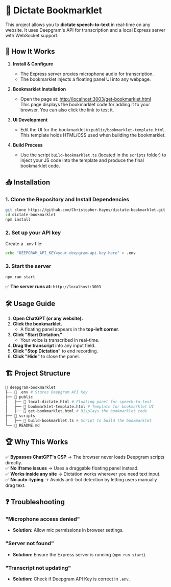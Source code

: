 # 🎤 Dictate Bookmarklet

This project allows you to **dictate speech-to-text** in real-time on any website. It uses Deepgram's API for transcription and a local Express server with WebSocket support.

## 🚀 How It Works

1. **Install & Configure**  
   - The Express server proxies microphone audio for transcription.
   - The bookmarklet injects a floating panel UI into any webpage.

2. **Bookmarklet Installation**  
   - Open the page at: [http://localhost:3003/get-bookmarklet.html](http://localhost:3003/get-bookmarklet.html)  
     This page displays the bookmarklet code for adding it to your browser. You can also click the link to test it.

3. **UI Development**  
   - Edit the UI for the bookmarklet in `public/bookmarklet-template.html`.  
     This template holds HTML/CSS used when building the bookmarklet.

4. **Build Process**  
   - Use the script `build-bookmarklet.ts` (located in the `scripts` folder) to inject your JS code into the template and produce the final bookmarklet code.
  
## 📥 Installation

### 1. Clone the Repository and Install Dependencies

```sh
git clone https://github.com/Christopher-Hayes/dictate-bookmarklet.git
cd dictate-bookmarklet
npm install
```

### 2. Set up your API key

Create a `.env` file:

```sh
echo "DEEPGRAM_API_KEY=your-deepgram-api-key-here" > .env
```

### 3. Start the server

```sh
npm run start
```

✅ **The server runs at:** `http://localhost:3003`

## 🛠 Usage Guide

1. **Open ChatGPT (or any website).**
2. **Click the bookmarklet.**  
   - A floating panel appears in the **top-left corner**.
3. **Click "Start Dictation."**  
   - Your voice is transcribed in real-time.
4. **Drag the transcript** into any input field.
5. **Click "Stop Dictation"** to end recording.
6. **Click "Hide"** to close the panel.

## 🏗 Project Structure

```bash
📁 deepgram-bookmarklet
├── 📄 .env # Stores Deepgram API Key
├── 📁 public
│   ├── 📄 local-dictate.html # Floating panel for speech-to-text
│   ├── 📄 bookmarklet-template.html # Template for bookmarklet UI
│   ├── 📄 get-bookmarklet.html # Displays the bookmarklet code
├── 📁 scripts
│   ├── 📄 build-bookmarklet.ts # Script to build the bookmarklet
└── 📄 README.md
```

## 🏆 Why This Works

✅ **Bypasses ChatGPT's CSP** → The browser never loads Deepgram scripts directly.  
✅ **No iframe issues** → Uses a draggable floating panel instead.  
✅ **Works inside any site** → Dictation works wherever you need text input.  
✅ **No auto-typing** → Avoids anti-bot detection by letting users manually drag text.  

## ❓ Troubleshooting

### "Microphone access denied"

- **Solution:** Allow mic permissions in browser settings.

### "Server not found"

- **Solution:** Ensure the Express server is running (`npm run start`).

### "Transcript not updating"

- **Solution:** Check if Deepgram API Key is correct in `.env`.
